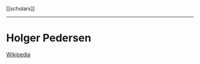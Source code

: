 [[scholars]]
***
# Holger Pedersen
[Wikipedia](https://en.wikipedia.org/wiki/Holger_Pedersen_(linguist))